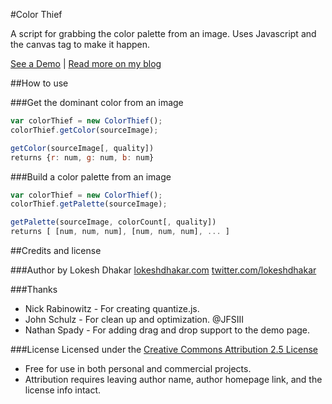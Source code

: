 #Color Thief

A script for grabbing the color palette from an image. Uses Javascript and the canvas tag to make it happen.

[See a Demo](http://lokeshdhakar.com/projects/color-thief) | [Read more on my blog](http://lokeshdhakar.com/color-thief)

##How to use

###Get the dominant color from an image
```js
var colorThief = new ColorThief();
colorThief.getColor(sourceImage);
```

```js
getColor(sourceImage[, quality])
returns {r: num, g: num, b: num}
```

###Build a color palette from an image
```js
var colorThief = new ColorThief();
colorThief.getPalette(sourceImage);
```

```js
getPalette(sourceImage, colorCount[, quality])
returns [ [num, num, num], [num, num, num], ... ]
```

##Credits and license

###Author
by Lokesh Dhakar
[lokeshdhakar.com](http://www.lokeshdhakar.com)
[twitter.com/lokeshdhakar](http://twitter.com/lokeshdhakar)

###Thanks
* Nick Rabinowitz - For creating quantize.js.
* John Schulz - For clean up and optimization. @JFSIII
* Nathan Spady - For adding drag and drop support to the demo page.

###License
Licensed under the [Creative Commons Attribution 2.5 License](http://creativecommons.org/licenses/by/2.5/)

* Free for use in both personal and commercial projects.
* Attribution requires leaving author name, author homepage link, and the license info intact.